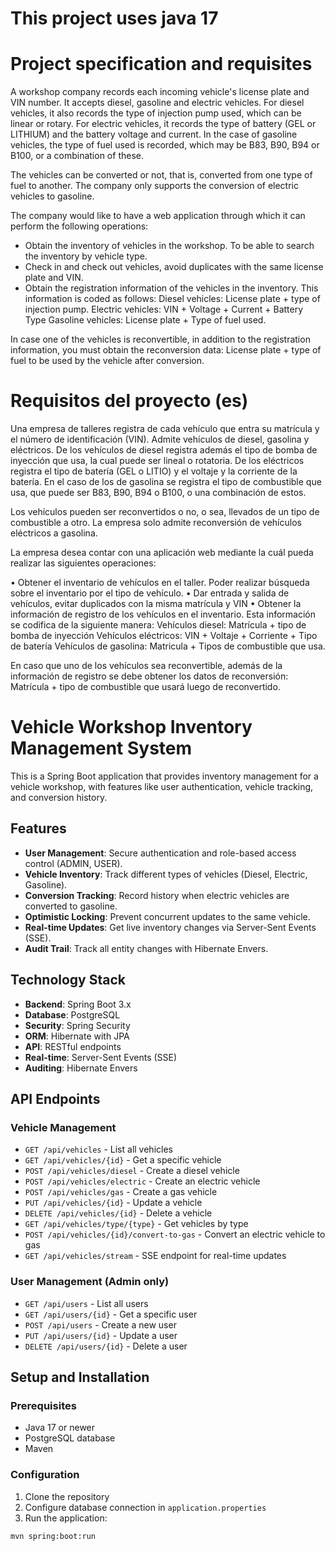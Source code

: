 # This project uses java 17

# Project specification and requisites
A workshop company records each incoming vehicle's license plate and VIN number. It accepts diesel, gasoline and electric vehicles. For diesel vehicles, it also records the type of injection pump used, which can be linear or rotary. For electric vehicles, it records the type of battery (GEL or LITHIUM) and the battery voltage and current. In the case of gasoline vehicles, the type of fuel used is recorded, which may be B83, B90, B94 or B100, or a combination of these.

The vehicles can be converted or not, that is, converted from one type of fuel to another. The company only supports the conversion of electric vehicles to gasoline.

The company would like to have a web application through which it can perform the following operations:

- Obtain the inventory of vehicles in the workshop. To be able to search the inventory by vehicle type.
- Check in and check out vehicles, avoid duplicates with the same license plate and VIN.
- Obtain the registration information of the vehicles in the inventory. This information is coded as follows:
Diesel vehicles: License plate + type of injection pump.
Electric vehicles: VIN + Voltage + Current + Battery Type
Gasoline vehicles: License plate + Type of fuel used.

In case one of the vehicles is reconvertible, in addition to the registration information, you must obtain the reconversion data: License plate + type of fuel to be used by the vehicle after conversion.

# Requisitos del proyecto (es)

Una empresa de talleres registra de cada vehículo que entra su matrícula y el número de identificación (VIN). Admite vehículos de diesel, gasolina y eléctricos. De los vehículos de diesel registra además el tipo de bomba de inyección que usa, la cual puede ser lineal o rotatoria. De los eléctricos registra el tipo de batería (GEL o LITIO) y el voltaje y la corriente de la batería. En el caso de los de gasolina se registra el tipo de combustible que usa, que puede ser B83, B90, B94 o B100, o una combinación de estos.

Los vehículos pueden ser reconvertidos o no, o sea, llevados de un tipo de combustible a otro. La empresa solo admite reconversión de vehículos eléctricos a gasolina.

La empresa desea contar con una aplicación web mediante la cuál pueda realizar las siguientes operaciones:

•⁠  ⁠Obtener el inventario de vehículos en el taller. Poder realizar búsqueda sobre el inventario por el tipo de vehículo.
•⁠  Dar entrada y salida de vehículos, evitar duplicados con la misma matrícula y VIN
•⁠  ⁠Obtener la información de registro de los vehículos en el inventario. Esta información se codifica de la siguiente manera:
Vehículos diesel: Matrícula + tipo de bomba de inyección
Vehículos eléctricos: VIN + Voltaje + Corriente + Tipo de batería
Vehículos de gasolina: Matricula + Tipos de combustible que usa.

En caso que uno de los vehículos sea reconvertible, además de la información de registro se debe obtener los datos de reconversión: Matrícula + tipo de combustible que usará luego de reconvertido.

# Vehicle Workshop Inventory Management System

This is a Spring Boot application that provides inventory management for a vehicle workshop, with features like user authentication, vehicle tracking, and conversion history.

## Features

- **User Management**: Secure authentication and role-based access control (ADMIN, USER).
- **Vehicle Inventory**: Track different types of vehicles (Diesel, Electric, Gasoline).
- **Conversion Tracking**: Record history when electric vehicles are converted to gasoline.
- **Optimistic Locking**: Prevent concurrent updates to the same vehicle.
- **Real-time Updates**: Get live inventory changes via Server-Sent Events (SSE).
- **Audit Trail**: Track all entity changes with Hibernate Envers.

## Technology Stack

- **Backend**: Spring Boot 3.x
- **Database**: PostgreSQL
- **Security**: Spring Security
- **ORM**: Hibernate with JPA
- **API**: RESTful endpoints
- **Real-time**: Server-Sent Events (SSE)
- **Auditing**: Hibernate Envers

## API Endpoints

### Vehicle Management

- `GET /api/vehicles` - List all vehicles
- `GET /api/vehicles/{id}` - Get a specific vehicle
- `POST /api/vehicles/diesel` - Create a diesel vehicle
- `POST /api/vehicles/electric` - Create an electric vehicle
- `POST /api/vehicles/gas` - Create a gas vehicle
- `PUT /api/vehicles/{id}` - Update a vehicle
- `DELETE /api/vehicles/{id}` - Delete a vehicle
- `GET /api/vehicles/type/{type}` - Get vehicles by type
- `POST /api/vehicles/{id}/convert-to-gas` - Convert an electric vehicle to gas
- `GET /api/vehicles/stream` - SSE endpoint for real-time updates

### User Management (Admin only)

- `GET /api/users` - List all users
- `GET /api/users/{id}` - Get a specific user
- `POST /api/users` - Create a new user
- `PUT /api/users/{id}` - Update a user
- `DELETE /api/users/{id}` - Delete a user

## Setup and Installation

### Prerequisites

- Java 17 or newer
- PostgreSQL database
- Maven

### Configuration

1. Clone the repository
2. Configure database connection in `application.properties`
3. Run the application:

```bash
mvn spring:boot:run
